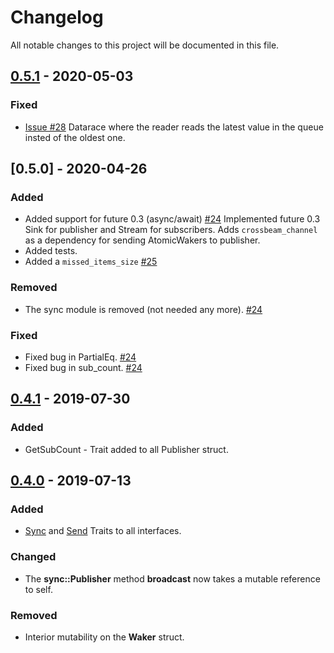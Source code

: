 # Changelog
All notable changes to this project will be documented in this file.
## [0.5.1](https://github.com/filipdulic/bus-queue/pull/30) - 2020-05-03
### Fixed
- [Issue #28](https://github.com/filipdulic/bus-queue/issues/28) Datarace where the reader reads the latest value in the queue insted of the oldest one.
## [0.5.0] - 2020-04-26
### Added
- Added support for future 0.3 (async/await) [#24](https://github.com/filipdulic/bus-queue/pull/24)
  Implemented future 0.3 Sink for publisher and Stream for subscribers.
  Adds `crossbeam_channel` as a dependency for sending AtomicWakers to publisher.
- Added tests.
- Added a `missed_items_size` [#25](https://github.com/filipdulic/bus-queue/pull/25)
### Removed
- The sync module is removed (not needed any more). [#24](https://github.com/filipdulic/bus-queue/pull/24)
### Fixed
- Fixed bug in PartialEq. [#24](https://github.com/filipdulic/bus-queue/pull/24)
- Fixed bug in sub_count. [#24](https://github.com/filipdulic/bus-queue/pull/24)
## [0.4.1](https://github.com/filipdulic/bus-queue/pull/21) - 2019-07-30
### Added
- GetSubCount - Trait added to all Publisher struct.
## [0.4.0](https://github.com/filipdulic/bus-queue/pull/19) - 2019-07-13
### Added
- [Sync](https://doc.rust-lang.org/std/marker/trait.Sync.html) and [Send](https://doc.rust-lang.org/std/marker/trait.Send.html) Traits to all interfaces.
### Changed
- The **sync::Publisher** method **broadcast** now takes a mutable reference to self.
### Removed
- Interior mutability on the **Waker** struct.

